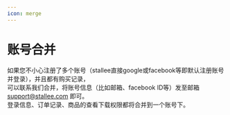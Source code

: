 ```yaml
---
icon: merge
---
```


# 账号合并

如果您不小心注册了多个账号（stallee直接google或facebook等即默认注册账号并登录），并且都有购买记录，\
可以联系我们合并，将账号信息（比如邮箱、facebook ID等）发至邮箱 support@stallee.com 即可。\
登录信息、订单记录、商品的查看下载权限都将合并到一个账号下。
